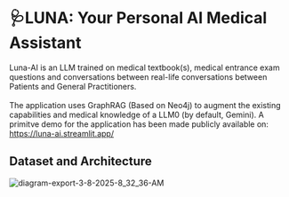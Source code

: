 # 🩺LUNA: Your Personal AI Medical Assistant

Luna-AI is an LLM trained on medical textbook(s), medical entrance exam questions and conversations between real-life conversations between Patients and General Practitioners.
<br/><br/>
The application uses GraphRAG (Based on Neo4j) to augment the existing capabilities and medical knowledge of a LLM0 (by default, Gemini). A primitve demo for the application has been made publicly available on:
<br/>https://luna-ai.streamlit.app/
## Dataset and Architecture
![diagram-export-3-8-2025-8_32_36-AM](https://github.com/user-attachments/assets/549aa491-b54f-475f-94e6-cda1066d4b35)
